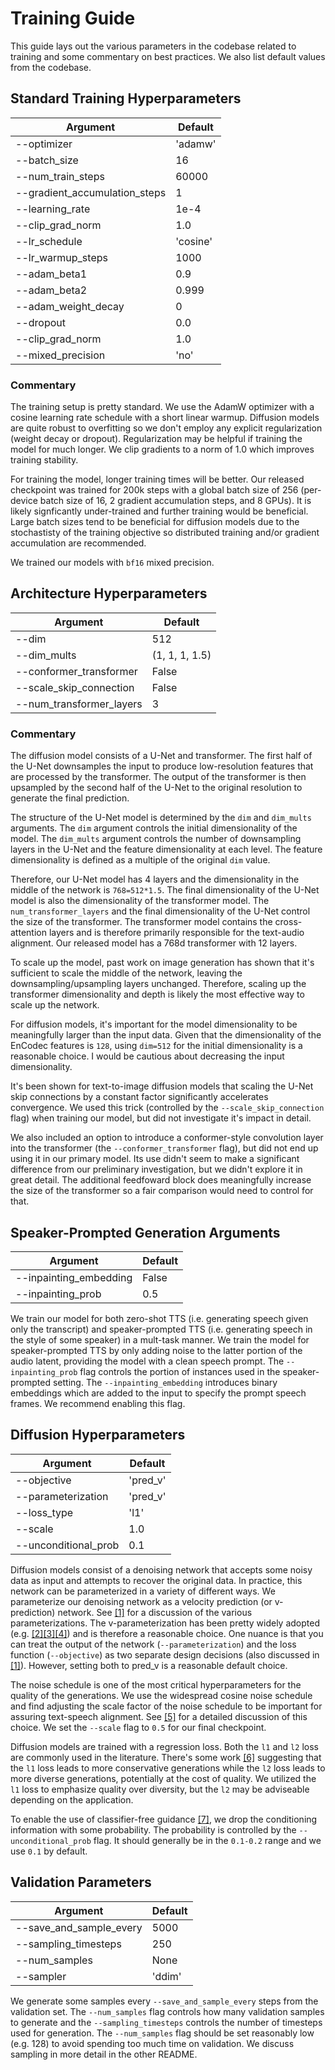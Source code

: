  # Training Guide
 
 This guide lays out the various parameters in the codebase related to training and some commentary on best practices. We also list default values from the codebase.

 ## Standard Training Hyperparameters

 | Argument | Default | 
|-|-|
| --optimizer | 'adamw' |
| --batch_size | 16 |
| --num_train_steps | 60000 |
| --gradient_accumulation_steps | 1 |
| --learning_rate | 1e-4 |
| --clip_grad_norm | 1.0 |
| --lr_schedule | 'cosine' |
| --lr_warmup_steps | 1000 |
| --adam_beta1 | 0.9 |
| --adam_beta2 | 0.999 |
| --adam_weight_decay | 0 |
| --dropout | 0.0 |  |
| --clip_grad_norm | 1.0 |
| --mixed_precision | 'no' | Accelerate argument |

### Commentary

The training setup is pretty standard. We use the AdamW optimizer with a cosine learning rate schedule with a short linear warmup. Diffusion models are quite robust to overfitting so we don't employ any explicit regularization (weight decay or dropout). Regularization may be helpful if training the model for much longer. We clip gradients to a norm of 1.0 which improves training stability.

For training the model, longer training times will be better. Our released checkpoint was trained for 200k steps with a global batch size of 256 (per-device batch size of 16, 2 gradient accumulation steps, and 8 GPUs). It is likely signficantly under-trained and further training would be beneficial. Large batch sizes tend to be beneficial for diffusion models due to the stochastisty of the training objective so distributed training and/or gradient accumulation are recommended. 

We trained our models with `bf16` mixed precision.

 ## Architecture Hyperparameters

| Argument | Default |
|-|-|
| --dim | 512 |
| --dim_mults | (1, 1, 1, 1.5) |
| --conformer_transformer | False |
| --scale_skip_connection | False |
| --num_transformer_layers | 3 |

### Commentary
The diffusion model consists of a U-Net and transformer. The first half of the U-Net downsamples the input to produce low-resolution features that are processed by the transformer. The output of the transformer is then upsampled by the second half of the U-Net to the original resolution to generate the final prediction.

The structure of the U-Net model is determined by the `dim` and `dim_mults` arguments. The `dim` argument controls the initial dimensionality of the model. The `dim_mults` argument controls the number of downsampling layers in the U-Net and the feature dimensionality at each level. The feature dimensionality is defined as a multiple of the original `dim` value. 

Therefore, our U-Net model has 4 layers and the dimensionality in the middle of the network is `768=512*1.5`. The final dimensionality of the U-Net model is also the dimensionality of the transformer model. The `num_transformer_layers` and the final dimensionality of the U-Net control the size of the transformer. The transformer model contains the cross-attention layers and is therefore primarily responsible for the text-audio alignment. Our released model has a 768d transformer with 12 layers.

To scale up the model, past work on image generation has shown that it's sufficient to scale the middle of the network, leaving the downsampling/upsampling layers unchanged. Therefore, scaling up the transformer dimensionality and depth is likely the most effective way to scale up the network. 

For diffusion models, it's important for the model dimensionality to be meaningfully larger than the input data. Given that the dimensionality of the EnCodec features is `128`, using `dim=512` for the initial dimensionality is a reasonable choice. I would be cautious about decreasing the input dimensionality. 

It's been shown for text-to-image diffusion models that scaling the U-Net skip connections by a constant factor significantly accelerates convergence. We used this trick (controlled by the `--scale_skip_connection` flag) when training our model, but did not investigate it's impact in detail. 

We also included an option to introduce a conformer-style convolution layer into the transformer (the `--conformer_transformer` flag), but did not end up using it in our primary model. Its use didn't seem to make a significant difference from our preliminary investigation, but we didn't explore it in great detail. The additional feedfoward block does meaningfully increase the size of the transformer so a fair comparison would need to control for that.

## Speaker-Prompted Generation Arguments

| Argument | Default |
|-|-|
| --inpainting_embedding | False |
| --inpainting_prob | 0.5 |  |

We train our model for both zero-shot TTS (i.e. generating speech given only the transcript) and speaker-prompted TTS (i.e. generating speech in the style of some speaker) in a mult-task manner. We train the model for speaker-prompted TTS by only adding noise to the latter portion of the audio latent, providing the model with a clean speech prompt. The `--inpainting_prob` flag controls the portion of instances used in the speaker-prompted setting. The `--inpainting_embedding` introduces binary embeddings which are added to the input to specify the prompt speech frames. We recommend enabling this flag.
 
## Diffusion Hyperparameters

| Argument | Default | 
|-|-|
| --objective | 'pred_v' |
| --parameterization | 'pred_v' |
| --loss_type | 'l1' |
| --scale | 1.0 |
| --unconditional_prob | 0.1 |

Diffusion models consist of a denoising network that accepts some noisy data as input and attempts to recover the original data. In practice, this network can be parameterized in a variety of different ways. We parameterize our denoising network as a velocity prediction (or v-prediction) network. See [[1]](https://openreview.net/forum?id=TIdIXIpzhoI) for a discussion of the various parameterizations. The v-parameterization has been pretty widely adopted (e.g. [[2]](https://huggingface.co/stabilityai/stable-diffusion-2-1)[[3]](https://arxiv.org/abs/2301.11093)[[4]](https://arxiv.org/abs/2204.03458)) and is therefore a reasonable choice. One nuance is that you can treat the output of the network (`--parameterization`) and the loss function (`--objective`) as two separate design decisions (also discussed in [[1]](https://openreview.net/forum?id=TIdIXIpzhoI)). However, setting both to pred_v is a reasonable default choice.

The noise schedule is one of the most critical hyperparameters for the quality of the generations. We use the widespread cosine noise schedule and find adjusting the scale factor of the noise schedule to be important for assuring text-speech alignment. See [[5]](https://arxiv.org/abs/2301.10972) for a detailed discussion of this choice. We set the `--scale` flag to `0.5` for our final checkpoint. 

Diffusion models are trained with a regression loss. Both the `l1` and `l2` loss are commonly used in the literature. There's some work [[6]](https://arxiv.org/abs/2111.05826) suggesting that the `l1` loss leads to more conservative generations while the `l2` loss leads to more diverse generations, potentially at the cost of quality. We utilized the `l1` loss to emphasize quality over diversity, but the `l2` may be adviseable depending on the application.

To enable the use of classifier-free guidance [[7]](https://arxiv.org/abs/2207.12598), we drop the conditioning information with some probability. The probability is controlled by the `--unconditional_prob` flag. It should generally be in the `0.1-0.2` range and we use `0.1` by default.

## Validation Parameters

| Argument | Default | 
|-|-|
| --save_and_sample_every | 5000 |
| --sampling_timesteps | 250 | 
| --num_samples | None |
| --sampler | 'ddim' | 

We generate some samples every `--save_and_sample_every` steps from the validation set. The `--num_samples` flag controls how many validation samples to generate and the `--sampling_timesteps` controls the number of timesteps used for generation. The `--num_samples` flag should be set reasonably low (e.g. 128) to avoid spending too much time on validation. We discuss sampling in more detail in the other README.